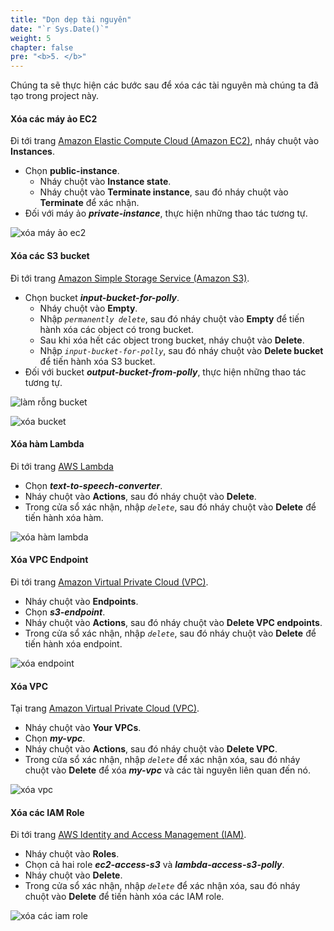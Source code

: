 ```yaml
---
title: "Dọn dẹp tài nguyên"
date: "`r Sys.Date()`"
weight: 5
chapter: false
pre: "<b>5. </b>"
---
```


Chúng ta sẽ thực hiện các bước sau để xóa các tài nguyên mà chúng ta đã tạo trong project này.

#### Xóa các máy ảo EC2

Đi tới trang [Amazon Elastic Compute Cloud (Amazon EC2)](https://aws.amazon.com/ec2/), nháy chuột vào **Instances**.

- Chọn **public-instance**.
  - Nháy chuột vào **Instance state**.
  - Nháy chuột vào **Terminate instance**, sau đó nháy chuột vào **Terminate** để xác nhận.
- Đối với máy ảo **_private-instance_**, thực hiện những thao tác tương tự.

![xóa máy ảo ec2](/images/clean-up-resource/delete-ec2-instance.png)

#### Xóa các S3 bucket

Đi tới trang [Amazon Simple Storage Service (Amazon S3)](https://aws.amazon.com/s3/).

- Chọn bucket **_input-bucket-for-polly_**.
  - Nháy chuột vào **Empty**.
  - Nhập _`permanently delete`_, sau đó nháy chuột vào **Empty** để tiến hành xóa các object có trong bucket.
  - Sau khi xóa hết các object trong bucket, nháy chuột vào **Delete**.
  - Nhập _`input-bucket-for-polly`_, sau đó nháy chuột vào **Delete bucket** để tiến hành xóa S3 bucket.
- Đối với bucket **_output-bucket-from-polly_**, thực hiện những thao tác tương tự.

![làm rỗng bucket](/images/clean-up-resource/empty-bucket.png)

![xóa bucket](/images/clean-up-resource/delete-bucket.png)

#### Xóa hàm Lambda

Đi tới trang [AWS Lambda](https://aws.amazon.com/lambda/)

- Chọn **_text-to-speech-converter_**.
- Nháy chuột vào **Actions**, sau đó nháy chuột vào **Delete**.
- Trong cửa sổ xác nhận, nhập _`delete`_, sau đó nháy chuột vào **Delete** để tiến hành xóa hàm.

![xóa hàm lambda](/images/clean-up-resource/delete-lambda-function.png)

#### Xóa VPC Endpoint

Đi tới trang [Amazon Virtual Private Cloud (VPC)](https://aws.amazon.com/vpc/).

- Nháy chuột vào **Endpoints**.
- Chọn **_s3-endpoint_**.
- Nháy chuột vào **Actions**, sau đó nháy chuột vào **Delete VPC endpoints**.
- Trong cửa sổ xác nhận, nhập _`delete`_, sau đó nháy chuột vào **Delete** để tiến hành xóa endpoint.

![xóa endpoint](/images/clean-up-resource/delete-endpoint.png)

#### Xóa VPC

Tại trang [Amazon Virtual Private Cloud (VPC)](https://aws.amazon.com/vpc/).

- Nháy chuột vào **Your VPCs**.
- Chọn **_my-vpc_**.
- Nháy chuột vào **Actions**, sau đó nháy chuột vào **Delete VPC**.
- Trong cửa sổ xác nhận, nhập _`delete`_ để xác nhận xóa, sau đó nháy chuột vào **Delete** để xóa **_my-vpc_** và các tài nguyên liên quan đến nó.

![xóa vpc](/images/clean-up-resource/delete-vpc.png)

#### Xóa các IAM Role

Đi tới trang [AWS Identity and Access Management (IAM)](https://aws.amazon.com/iam/).

- Nháy chuột vào **Roles**.
- Chọn cả hai role **_ec2-access-s3_** và **_lambda-access-s3-polly_**.
- Nháy chuột vào **Delete**.
- Trong cửa sổ xác nhận, nhập _`delete`_ để xác nhận xóa, sau đó nháy chuột vào **Delete** để tiến hành xóa các IAM role.

![xóa các iam role](/images/clean-up-resource/delete-iam-role.png)
